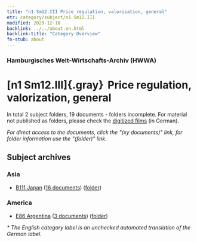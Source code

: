 ```yaml
---
title: "n1 Sm12.III Price regulation, valorization, general"
etr: category/subject/n1 Sm12.III
modified: 2020-12-18
backlink: ../../about.en.html
backlink-title: "Category Overview"
fn-stub: about
---
```


### Hamburgisches Welt-Wirtschafts-Archiv (HWWA)
# [n1 Sm12.III]{.gray}&#8201; Price regulation, valorization, general&#160; 





In total 2 subject folders, 19 documents - folders incomplete.
For material not published as folders, please check the [digitized films](/film/h1_sh) (in German).

_For direct access to the documents, click the "(xy documents)" link, for folder information use the "(folder)" link._

## Subject archives



### Asia

- [B111 Japan](../../../geo/about.en.html#B111) (<a href="https://dfg-viewer.de/show/?tx_dlf[id]=https://pm20.zbw.eu/mets/sh/1412xx/141272/1449xx/144944/public.mets.en.xml" target="_blank">16 documents</a>) ([folder](http://purl.org/pressemappe20/folder/sh/141272,144944))

### America

- [E86 Argentina](../../../geo/about.en.html#E86) (<a href="https://dfg-viewer.de/show/?tx_dlf[id]=https://pm20.zbw.eu/mets/sh/1416xx/141692/1449xx/144944/public.mets.en.xml" target="_blank">3 documents</a>) ([folder](http://purl.org/pressemappe20/folder/sh/141692,144944))


_* The English category label is an unchecked automated translation of the German label._

